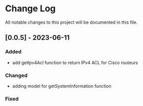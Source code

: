 # Change Log
All notable changes to this project will be documented in this file.

## [0.0.5] - 2023-06-11 
### Added

- add getIpv4Acl function to return IPv4 ACL for Cisco routeurs
 
### Changed

- adding model for getSystemInformation function
 
### Fixed
